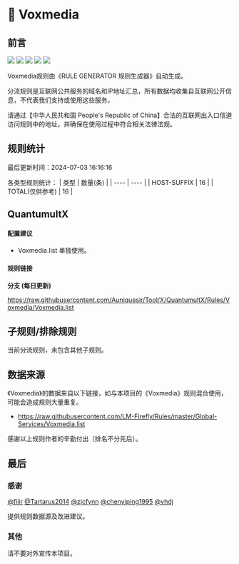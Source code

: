 # 🧸 Voxmedia

## 前言

![](https://shields.io/badge/-移除重复规则-ff69b4) ![](https://shields.io/badge/-DOMAIN与DOMAIN--SUFFIX合并-green) ![](https://shields.io/badge/-DOMAIN--SUFFIX间合并-critical) ![](https://shields.io/badge/-DOMAIN--SUFFIX与DOMAIN--KEYWORD合并-blue) ![](https://shields.io/badge/-IP--CIDR(6)合并-blueviolet) 

Voxmedia规则由《RULE GENERATOR 规则生成器》自动生成。

分流规则是互联网公共服务的域名和IP地址汇总，所有数据均收集自互联网公开信息，不代表我们支持或使用这些服务。

请通过【中华人民共和国 People's Republic of China】合法的互联网出入口信道访问规则中的地址，并确保在使用过程中符合相关法律法规。

## 规则统计

最后更新时间：2024-07-03 16:16:16

各类型规则统计：
| 类型 | 数量(条)  | 
| ---- | ----  |
| HOST-SUFFIX | 16  | 
| TOTAL(仅供参考) | 16  | 


## QuantumultX 

#### 配置建议
- Voxmedia.list 单独使用。

#### 规则链接
**分支 (每日更新)**

https://raw.githubusercontent.com/Auniquesir/Tool/X/QuantumultX/Rules/Voxmedia/Voxmedia.list











## 子规则/排除规则


当前分流规则，未包含其他子规则。

## 数据来源

《Voxmedia》的数据来自以下链接，如与本项目的《Voxmedia》规则混合使用，可能会造成规则大量重复。

- https://raw.githubusercontent.com/LM-Firefly/Rules/master/Global-Services/Voxmedia.list


感谢以上规则作者的辛勤付出（排名不分先后）。

## 最后

### 感谢

[@fiiir](https://github.com/fiiir) [@Tartarus2014](https://github.com/Tartarus2014) [@zjcfynn](https://github.com/zjcfynn) [@chenyiping1995](https://github.com/chenyiping1995) [@vhdj](https://github.com/vhdj)

提供规则数据源及改进建议。

### 其他

请不要对外宣传本项目。